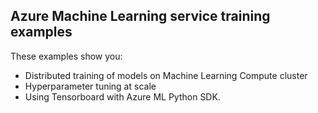 ## Azure Machine Learning service training examples

These examples show you:
 * Distributed training of models on Machine Learning Compute cluster
 * Hyperparameter tuning at scale
 * Using Tensorboard with Azure ML Python SDK.

